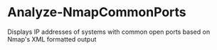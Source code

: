 # Analyze-NmapCommonPorts
Displays IP addresses of systems with common open ports based on Nmap's XML formatted output
